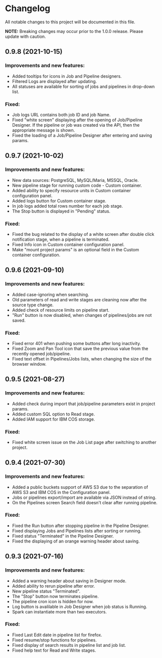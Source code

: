 # Changelog

All notable changes to this project will be documented in this file.

**NOTE:** Breaking changes may occur prior to the 1.0.0 release. Please update with caution.

## 0.9.8 (2021-10-15)

### Improvements and new features:

- Added tooltips for icons in Job and Pipeline designers.
- Filtered Logs are displayed after updating. 
- All statuses are available for sorting of jobs and pipelines in drop-down list.

### Fixed:

- Job logs URL contains both job ID and job Name.
- Fixed "white screen" displaying after the opening of Job/Pipeline Designer. If the pipeline or job was created via the API, then the appropriate message is shown.  
- Fixed the loading of a Job/Pipeline Designer after entering and saving params. 

## 0.9.7 (2021-10-02)

### Improvements and new features:

- New data sources: PostgreSQL, MySQL/Maria, MSSQL, Oracle.
- New pipeline stage for running custom code - Custom container.
- Added ability to specify resource units in Custom container configuration panel.
- Added logs button for Custom container stage.
- In job logs added total rows number for each job stage.
- The Stop button is displayed in "Pending" status.

### Fixed:

- Fixed the bug related to the display of a white screen after double click notification stage, when a pipeline is terminated.
- Fixed Info icon in Custom container configuration panel.
- Make "mount project params" is an optional field in the Custom container configuration.

## 0.9.6 (2021-09-10)

### Improvements and new features:

- Added case-ignoring when searching.
- Old parameters of read and write stages are cleaning now after the source type change.
- Added check of resource limits on pipeline start.
- "Run" button is now disabled, when changes of pipelines/jobs are not saved.

### Fixed:

- Fixed error 401 when pushing some buttons after long inactivity.
- Fixed Zoom and Pan Tool icon that save the previous value from the recently opened job/pipeline.
- Fixed text offset in Pipelines/Jobs lists, when changing the size of the browser window.

## 0.9.5 (2021-08-27)

### Improvements and new features:

- Added check during import that job/pipeline parameters exist in project params.
- Added custom SQL option to Read stage.
- Added IAM support for IBM COS storage.

### Fixed:

- Fixed white screen issue on the Job List page after switching to another project.

## 0.9.4 (2021-07-30)

### Improvements and new features:

- Added a public buckets support of AWS S3 due to the separation of AWS S3 and IBM COS in the Configuration panel.
- Jobs or pipelines export/import are available via JSON instead of string.
- On the Pipelines screen Search field doesn't clear after running pipeline.

### Fixed:

- Fixed the Run button after stopping pipeline in the Pipeline Designer.
- Fixed displaying Jobs and Pipelines lists after sorting or running.
- Fixed status "Terminated" in the Pipeline Designer.
- Fixed the displaying of an orange warning header about saving.

## 0.9.3 (2021-07-16)

### Improvements and new features:

- Added a warning header about saving in Designer mode.
- Added ability to rerun pipeline after error.
- New pipeline status "Terminated".
- The "Stop" button now terminates pipeline.
- The pipeline cron icon is hidden for now.
- Log button is avalilable in Job Designer when job status is Running.
- Spark can instantiate more than two executors.

### Fixed:

- Fixed Last Edit date in pipeline list for firefox.
- Fixed resume/stop functions for pipelines.
- Fixed display of search results in pipeline list and job list.
- Fixed help text for Read and Write stages.
